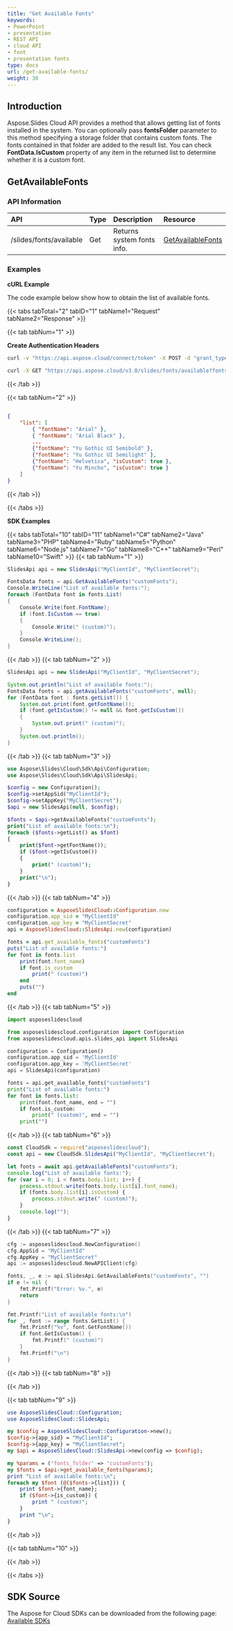 ```yaml
---
title: "Get Available Fonts"
keywords:
- PowerPoint
- presentation
- REST API
- cloud API
- font
- presentation fonts
type: docs
url: /get-available-fonts/
weight: 30
---
```

## **Introduction**
Aspose.Slides Cloud API provides a method that allows getting list of fonts installed in the system. You can optionally pass **fontsFolder** parameter to this method specifying a storage folder that contains custom fonts. The fonts contained in that folder are added to the result list. You can check **FontData.IsCustom** property of any item in the returned list to determine whether it is a custom font.

## **GetAvailableFonts**
### **API Information**
|**API**|**Type**|**Description**|**Resource**|
| :- | :- | :- | :- |
/slides/fonts/available|Get|Returns system fonts info.|[GetAvailableFonts](https://apireference.aspose.cloud/slides/#/Fonts/GetAvailableFonts)|

### **Examples**

**cURL Example**

The code example below show how to obtain the list of available fonts.

{{< tabs tabTotal="2" tabID="1" tabName1="Request" tabName2="Response" >}}

{{< tab tabNum="1" >}}

**Create Authentication Headers**
```sh
curl -v "https://api.aspose.cloud/connect/token" -X POST -d "grant_type=client_credentials&client_id=XXXX&client_secret=XXXX-XX" -H "Content-Type: application/x-www-form-urlencoded" -H "Accept: application/json"
```

```sh
curl -X GET "https://api.aspose.cloud/v3.0/slides/fonts/available?fontsFolder=customFonts" -H "Authorization: Bearer [Access Token]"
```

{{< /tab >}}

{{< tab tabNum="2" >}}

```json

{
    "list": [
        { "fontName": "Arial" },
        { "fontName": "Arial Black" },
        ...
        {"fontName": "Yu Gothic UI Semibold" },
        {"fontName": "Yu Gothic UI Semilight" },
        {"fontName": "Helvetica", "isCustom": true },
        {"fontName": "Yu Mincho", "isCustom": true }
    ]
}
```
{{< /tab >}}

{{< /tabs >}}


**SDK Examples**

{{< tabs tabTotal="10" tabID="11" tabName1="C#" tabName2="Java" tabName3="PHP" tabName4="Ruby" tabName5="Python" tabName6="Node.js" tabName7="Go" tabName8="C++" tabName9="Perl" tabName10="Swift" >}}
{{< tab tabNum="1" >}}

```csharp
SlidesApi api = new SlidesApi("MyClientId", "MyClientSecret");

FontsData fonts = api.GetAvailableFonts("customFonts");
Console.WriteLine("List of available fonts:");
foreach (FontData font in fonts.List)
{
    Console.Write(font.FontName);
    if (font.IsCustom == true)
    {
        Console.Write(" (custom)");
    }
    Console.WriteLine();
}
```

{{< /tab >}}
{{< tab tabNum="2" >}}

```java
SlidesApi api = new SlidesApi("MyClientId", "MyClientSecret");

System.out.println("List of available fonts:");
FontsData fonts = api.getAvailableFonts("customFonts", null);
for (FontData font : fonts.getList()) {
    System.out.print(font.getFontName());
    if (font.getIsCustom() != null && font.getIsCustom())
    {
        System.out.print(" (custom)");
    }
    System.out.println();
}
```

{{< /tab >}}
{{< tab tabNum="3" >}}

```php
use Aspose\Slides\Cloud\Sdk\Api\Configuration;
use Aspose\Slides\Cloud\Sdk\Api\SlidesApi;

$config = new Configuration();
$config->setAppSid("MyClientId");
$config->setAppKey("MyClientSecret");
$api = new SlidesApi(null, $config);

$fonts = $api->getAvailableFonts("customFonts");
print("List of available fonts:\n");
foreach ($fonts->getList() as $font)
{
    print($font->getFontName());
    if ($font->getIsCustom())
    {
        print(" (custom)");
    }
    print("\n");
}
```

{{< /tab >}}
{{< tab tabNum="4" >}}

```ruby
configuration = AsposeSlidesCloud::Configuration.new
configuration.app_sid = "MyClientId"
configuration.app_key = "MyClientSecret"
api = AsposeSlidesCloud::SlidesApi.new(configuration)

fonts = api.get_available_fonts("customFonts")
puts("List of available fonts:")
for font in fonts.list
    print(font.font_name)
    if font.is_custom
        print(" (custom)")
    end
    puts("")
end
```

{{< /tab >}}
{{< tab tabNum="5" >}}

```python
import asposeslidescloud

from asposeslidescloud.configuration import Configuration
from asposeslidescloud.apis.slides_api import SlidesApi

configuration = Configuration()
configuration.app_sid = 'MyClientId'
configuration.app_key = 'MyClientSecret'
api = SlidesApi(configuration)

fonts = api.get_available_fonts("customFonts")
print("List of available fonts:")
for font in fonts.list:
    print(font.font_name, end = "")
    if font.is_custom:
        print(" (custom)", end = "")
    print("")
```

{{< /tab >}}
{{< tab tabNum="6" >}}

```javascript
const CloudSdk = require("asposeslidescloud");
const api = new CloudSdk.SlidesApi("MyClientId", "MyClientSecret");

let fonts = await api.getAvailableFonts("customFonts");
console.log("List of available fonts:");
for (var i = 0; i < fonts.body.list; i++) {
    process.stdout.write(fonts.body.list[i].font_name);
    if (fonts.body.list[i].isCustom) {
        process.stdout.write(" (custom)");
    }
    console.log("");
}        
```
{{< /tab >}}
{{< tab tabNum="7" >}}

```go
cfg := asposeslidescloud.NewConfiguration()
cfg.AppSid = "MyClientId"
cfg.AppKey = "MyClientSecret"
api := asposeslidescloud.NewAPIClient(cfg)

fonts, _, e := api.SlidesApi.GetAvailableFonts("customFonts", "")
if e != nil {
    fmt.Printf("Error: %v.", e)
    return
}

fmt.Printf("List of available fonts:\n")
for _, font := range fonts.GetList() {
    fmt.Printf("%v", font.GetFontName())
    if font.GetIsCustom() {
        fmt.Printf(" (custom)")
    }
    fmt.Printf("\n")
}
```

{{< /tab >}}
{{< tab tabNum="8" >}}

{{< /tab >}}

{{< tab tabNum="9" >}}

```perl
use AsposeSlidesCloud::Configuration;
use AsposeSlidesCloud::SlidesApi;

my $config = AsposeSlidesCloud::Configuration->new();
$config->{app_sid} = "MyClientId";
$config->{app_key} = "MyClientSecret";
my $api = AsposeSlidesCloud::SlidesApi->new(config => $config);

my %params = ('fonts_folder' => 'customFonts');
my $fonts = $api->get_available_fonts(%params);
print "List of available fonts:\n";
foreach my $font (@($fonts->{list})) {
    print $font->{font_name};
    if ($font->{is_custom}) {
        print " (custom)";
    }
    print "\n";
}
```

{{< /tab >}}

{{< tab tabNum="10" >}}

{{< /tab >}}

{{< /tabs >}}

## **SDK Source**

The Aspose for Cloud SDKs can be downloaded from the following page: [Available SDKs](/slides/available-sdks/)
